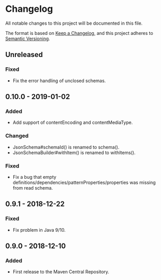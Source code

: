 # Changelog
All notable changes to this project will be documented in this file.

The format is based on [Keep a Changelog](https://keepachangelog.com/en/1.0.0/),
and this project adheres to [Semantic Versioning](https://semver.org/spec/v2.0.0.html).

## Unreleased
### Fixed
- Fix the error handling of unclosed schemas.

## 0.10.0 - 2019-01-02
### Added
- Add support of contentEncoding and contentMediaType.

### Changed
- JsonSchema#schemaId() is renamed to schema().
- JsonSchemaBuilder#withItem() is renamed to withItems().

### Fixed
- Fix a bug that empty definitions/dependencies/patternProperties/properties was missing from read schema.

## 0.9.1 - 2018-12-22
### Fixed
- Fix problem in Java 9/10.

## 0.9.0 - 2018-12-10
### Added
- First release to the Maven Central Repository.
